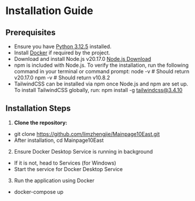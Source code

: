 # Installation Guide

## Prerequisites
- Ensure you have [Python 3.12.5](https://www.python.org/downloads/) installed.
- Install [Docker](https://www.docker.com/get-started) if required by the project.
- Download and install Node.js v20.17.0 [Node.js Download](https://nodejs.org/en/download/)
- npm is included with Node.js. To verify the installation, run the following command in your terminal or command prompt:
    node -v   # Should return v20.17.0
    npm -v    # Should return v10.8.2
- TailwindCSS can be installed via npm once Node.js and npm are set up. To install TailwindCSS globally, run:
    npm install -g tailwindcss@3.4.10

## Installation Steps
1. **Clone the repository:**
- git clone https://github.com/limzhengjie/Mainpage10East.git
- After installation, cd Mainpage10East

2. Ensure Docker Desktop Service is running in background
- If it is not, head to Services (for Windows)
- Start the service for Docker Desktop Service

3. Run the application using Docker
- docker-compose up
